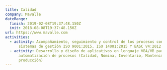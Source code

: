 ```yaml
---
title: Calidad
company: Mavalle
dateRange:
  finish: 2019-02-08T19:37:48.150Z
  init: 2018-08-08T19:37:48.150Z
url: https://www.mavalle.com
activities:
  - activity: Acompañamiento, seguimiento y control de los procesos conforme los
      sistemas de gestión ISO 9001:2015, ISO 14001:2015 Y BASC V4:2012
  - activity: Desarrollo y diseño de aplicativos en lenguaje VBA/VB para la
      automatización de procesos (Calidad, Nómina, Inventario, Mantenimiento y
      producción)
---
```

